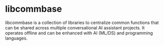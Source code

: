 # libcommbase

libcommbase is a collection of libraries to centralize common functions that can be shared across multiple conversational AI assistant projects. It operates offline and can be enhanced with AI (ML/DS) and programming languages.

